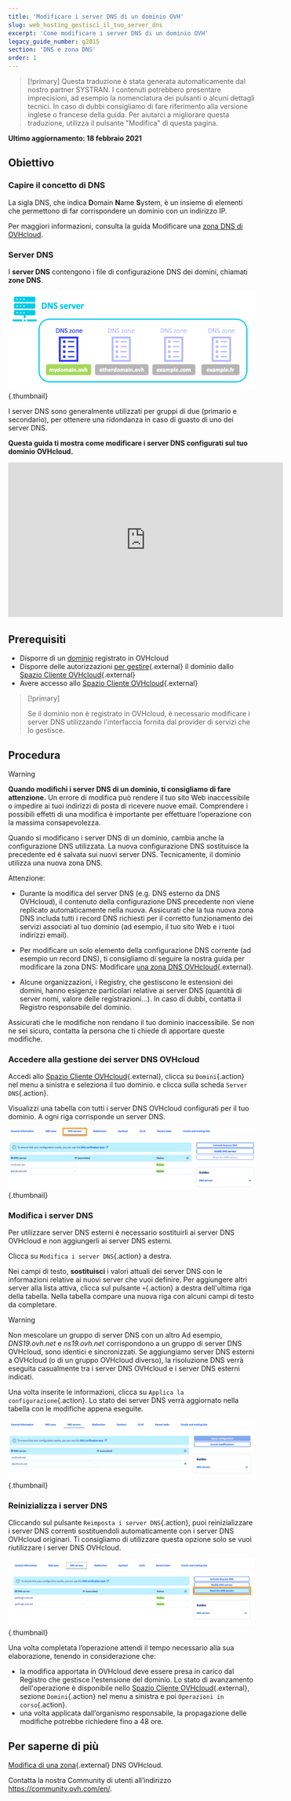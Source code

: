 ```yaml
---
title: 'Modificare i server DNS di un dominio OVH'
slug: web_hosting_gestisci_il_tuo_server_dns
excerpt: 'Come modificare i server DNS di un dominio OVH'
legacy_guide_number: g2015
section: 'DNS e zona DNS'
order: 1
---
```


> [!primary]
> Questa traduzione è stata generata automaticamente dal nostro partner SYSTRAN. I contenuti potrebbero presentare imprecisioni, ad esempio la nomenclatura dei pulsanti o alcuni dettagli tecnici. In caso di dubbi consigliamo di fare riferimento alla versione inglese o francese della guida. Per aiutarci a migliorare questa traduzione, utilizza il pulsante "Modifica" di questa pagina.
>

**Ultimo aggiornamento: 18 febbraio 2021**

## Obiettivo

### Capire il concetto di DNS 

La sigla DNS, che indica **D**omain **N**ame **S**ystem, è un insieme di elementi che permettono di far corrispondere un dominio con un indirizzo IP.

Per maggiori informazioni, consulta la guida Modificare una [zona DNS di OVHcloud](../web_hosting_modifica_la_tua_zona_dns/#understanddns).

### Server DNS 

I **server DNS** contengono i file di configurazione DNS dei domini, chiamati **zone DNS**.

![DNS](images/dnsserver.png){.thumbnail}

I server DNS sono generalmente utilizzati per gruppi di due (primario e secondario), per ottenere una ridondanza in caso di guasto di uno dei server DNS.

**Questa guida ti mostra come modificare i server DNS configurati sul tuo dominio OVHcloud.**

<iframe width="560" height="315" src="https://www.youtube-nocookie.com/embed/BvrUi26ShzI" frameborder="0" allow="accelerometer; autoplay; clipboard-write; encrypted-media; gyroscope; picture-in-picture" allowfullscreen></iframe>

## Prerequisiti

- Disporre di un [dominio](https://www.ovh.it/domini/) registrato in OVHcloud
- Disporre delle autorizzazioni [per gestire](../../customer/gestisci_i_tuoi_contatti/){.external} il dominio dallo [Spazio Cliente OVHcloud](https://www.ovh.com/auth/?action=gotomanager&from=https://www.ovh.it/&ovhSubsidiary=it){.external}
- Avere accesso allo [Spazio Cliente OVHcloud](https://www.ovh.com/auth/?action=gotomanager&from=https://www.ovh.it/&ovhSubsidiary=it){.external}

> [!primary]
>
> Se il dominio non è registrato in OVHcloud, è necessario modificare i server DNS utilizzando l'interfaccia fornita dal provider di servizi che lo gestisce.
>

## Procedura

> [!warning]
>
> **Quando modifichi i server DNS di un dominio, ti consigliamo di fare attenzione.** Un errore di modifica può rendere il tuo sito Web inaccessibile o impedire ai tuoi indirizzi di posta di ricevere nuove email. Comprendere i possibili effetti di una modifica è importante per effettuare l’operazione con la massima consapevolezza.
>

Quando si modificano i server DNS di un dominio, cambia anche la configurazione DNS utilizzata. La nuova configurazione DNS sostituisce la precedente ed è salvata sui nuovi server DNS. Tecnicamente, il dominio utilizza una nuova zona DNS.

Attenzione:

- Durante la modifica del server DNS (e.g. DNS esterno da DNS OVHcloud), il contenuto della configurazione DNS precedente non viene replicato automaticamente nella nuova. Assicurati che la tua nuova zona DNS includa tutti i record DNS richiesti per il corretto funzionamento dei servizi associati al tuo dominio (ad esempio, il tuo sito Web e i tuoi indirizzi email).

- Per modificare un solo elemento della configurazione DNS corrente (ad esempio un record DNS), ti consigliamo di seguire la nostra guida per modificare la zona DNS: Modificare [una zona DNS OVHcloud](../web_hosting_modifica_la_tua_zona_dns/){.external}.

- Alcune organizzazioni, i Registry, che gestiscono le estensioni dei domini, hanno esigenze particolari relative ai server DNS (quantità di server nomi, valore delle registrazioni...). In caso di dubbi, contatta il Registro responsabile del dominio.

Assicurati che le modifiche non rendano il tuo dominio inaccessibile. Se non ne sei sicuro, contatta la persona che ti chiede di apportare queste modifiche.


### Accedere alla gestione dei server DNS OVHcloud

Accedi allo [Spazio Cliente OVHcloud](https://www.ovh.com/auth/?action=gotomanager&from=https://www.ovh.it/&ovhSubsidiary=it){.external}, clicca su `Domini`{.action} nel menu a sinistra e seleziona il tuo dominio. e clicca sulla scheda `Server DNS`{.action}.

Visualizzi una tabella con tutti i server DNS OVHcloud configurati per il tuo dominio. A ogni riga corrisponde un server DNS. 

![dns server](images/edit-dns-server-ovh-step1.png){.thumbnail}

### Modifica i server DNS

Per utilizzare server DNS esterni è necessario sostituirli ai server DNS OVHcloud e non aggiungerli ai server DNS esterni.

Clicca su `Modifica i server DNS`{.action} a destra.

Nei campi di testo, **sostituisci** i valori attuali dei server DNS con le informazioni relative ai nuovi server che vuoi definire. Per aggiungere altri server alla lista attiva, clicca sul pulsante `+`{.action} a destra dell'ultima riga della tabella. Nella tabella compare una nuova riga con alcuni campi di testo da completare.

> [!warning]
>
> Non mescolare un gruppo di server DNS con un altro
> Ad esempio, *DNS19.ovh.net* e *ns19.ovh.net* corrispondono a un gruppo di server DNS OVHcloud, sono identici e sincronizzati. Se aggiungiamo server DNS esterni a OVHcloud (o di un gruppo OVHcloud diverso), la risoluzione DNS verrà eseguita casualmente tra i server DNS OVHcloud e i server DNS esterni indicati.

Una volta inserite le informazioni, clicca su `Applica la configurazione`{.action}. Lo stato dei server DNS verrà aggiornato nella tabella con le modifiche appena eseguite.

![dns server](images/edit-dns-server-ovh-step2.png){.thumbnail}

### Reinizializza i server DNS 

Cliccando sul pulsante `Reimposta i server DNS`{.action}, puoi reinizializzare i server DNS correnti sostituendoli automaticamente con i server DNS OVHcloud originari. Ti consigliamo di utilizzare questa opzione solo se vuoi riutilizzare i server DNS OVHcloud. 

![dns server](images/edit-dns-server-ovh-step3.png){.thumbnail}

Una volta completata l’operazione attendi il tempo necessario alla sua elaborazione, tenendo in considerazione che: 

- la modifica apportata in OVHcloud deve essere presa in carico dal Registro che gestisce l'estensione del dominio. Lo stato di avanzamento dell'operazione è disponibile nello [Spazio Cliente OVHcloud](https://www.ovh.com/auth/?action=gotomanager&from=https://www.ovh.it/&ovhSubsidiary=it){.external}, sezione `Domini`{.action} nel menu a sinistra e poi `Operazioni in corso`{.action}.
- una volta applicata dall’organismo responsabile, la propagazione delle modifiche potrebbe richiedere fino a 48 ore.

## Per saperne di più

[ Modifica di una zona](../web_hosting_modifica_la_tua_zona_dns/){.external} DNS OVHcloud.

Contatta la nostra Community di utenti all’indirizzo <https://community.ovh.com/en/>.
